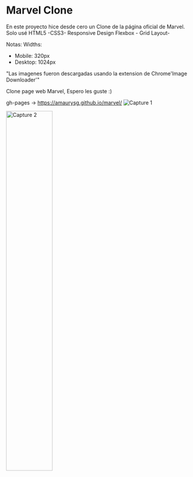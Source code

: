 # Marvel Clone

En este proyecto hice desde cero un Clone de la página oficial de Marvel.
Solo usé HTML5 -CSS3- Responsive Design
Flexbox - Grid Layout-

Notas:
Widths:

- Mobile: 320px
- Desktop: 1024px

"Las imagenes fueron descargadas usando la extension de Chrome'Image Downloader'"

Clone page web Marvel, Espero les guste :)

gh-pages -> https://amaurysg.github.io/marvel/
<img src="./captures/capture1-desktop.png" alt="Capture 1"/>

<img src="./captures/amaurysg.github.io_marvel_.png" width="50%" alt="Capture 2"/>
